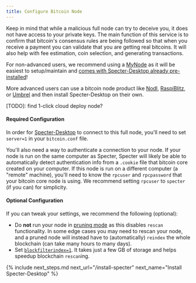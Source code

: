```yaml
---
title: Configure Bitcoin Node
---
```


Keep in mind that while a malicious full node can try to deceive you, it does not have access to your private keys.
The main function of this service is to confirm that bitcoin's consensus rules are being followed so that when you receive a payment you can validate that you are getting real bitcoins.
It will also help with fee estimation, coin selection, and generating transactions.

For non-advanced users, we recommend using a [MyNode](https://mynodebtc.com/) as it will be easiest to setup/maintain and [comes with Specter-Desktop already pre-installed](https://twitter.com/BitcoinQ_A/status/1280802711399796736)!

More advanced users can use a bitcoin node product like
[Nodl](https://www.nodl.it/),
[RaspiBlitz](https://shop.fulmo.org/raspiblitz/), or
[Umbrel](https://getumbrel.com/)
and then install Specter-Desktop on their own.

[TODO]: find 1-click cloud deploy node?

#### Required Configuration
In order for [Specter-Desktop](/install-specter) to connect to this full node, you'll need to set `server=1` in your `bitcoin.conf` file.

You'll also need a way to authenticate a connection to your node.
If your node is run on the same computer as Specter, Specter will likely be able to automatically detect authentication info from a `.cookie` file that bitcoin core created on your computer.
If this node is run on a different computer (a "remote" machine), you'll need to know the `rpcuser` and `rpcpassword` that your bitcoin core node is using.
We recommend setting `rpcuser` to `specter` (if you can) for simplicity.

#### Optional Configuration
If you can tweak your settings, we recommend the following (optional):
* Do **not** run your node in [pruning mode](https://bitcoin.org/en/full-node#reduce-storage) as this disables `rescan` functionality.
In some edge cases you may need to rescan your node, and a pruned node will instead have to (automatically) `reindex` the whole blockchain (can take many hours to many days).
* Set [`blockfilterindex=1`](https://bitcoin.org/en/release/v0.19.0.1).
It takes just a few GB of storage and helps speedup blockchain `rescan`ing.


{% include next_steps.md next_url="/install-specter" next_name="Install Specter-Desktop" %}
